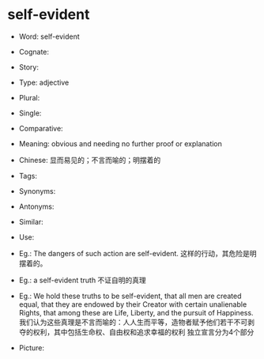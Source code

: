 # self-evident

- Word: self-evident
- Cognate: 
- Story: 

- Type: adjective
- Plural: 
- Single: 
- Comparative: 
- Meaning: obvious and needing no further proof or explanation
- Chinese: 显而易见的；不言而喻的；明摆着的
- Tags: 
- Synonyms: 
- Antonyms: 
- Similar: 
- Use: 
- Eg.: The dangers of such action are self-evident. 这样的行动，其危险是明摆着的。
- Eg.: a self-evident truth 不证自明的真理
- Eg.: We hold these truths to be self-evident, that all men are created equal, that they are endowed by their Creator with certain unalienable Rights, that among these are Life, Liberty, and the pursuit of Happiness. 我们认为这些真理是不言而喻的：人人生而平等，造物者赋予他们若干不可剥夺的权利，其中包括生命权、自由权和追求幸福的权利 独立宣言分为4个部分
- Picture:

